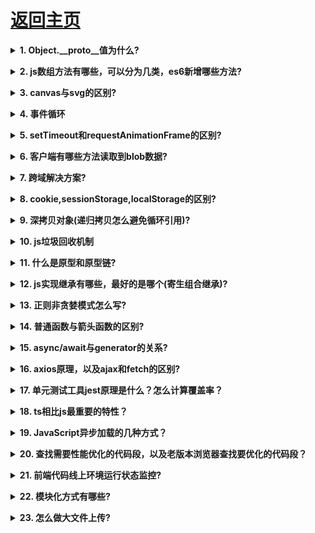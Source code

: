 # [返回主页](https://github.com/evenMai92/front-end-interview/blob/master/README.md)

<b><details><summary>1. Object.__proto__值为什么?</summary></b>
答案：

Object.__proto__ = Function.prototype;

![原型](../images/原型.png)

公司：字节跳动
</details>

<b><details><summary>2. js数组方法有哪些，可以分为几类，es6新增哪些方法?</summary></b>
答案：

1. 改变原始数组
* push()
* pop()
* shift()
* unshift()
* splice()
* sort()
* reverse()
* forEach()
* copyWithin(es6新增)
* fill(es6新增)

2. 不改变原始数组
* filter()
* concat() 
* slice()
* map()
* some()
* every()
* reduce()
* reduceRight()
* find()与findIndex()(es6新增)
* includes(es7新增)

3. 生成数组
* Array.of方法创建数组(es6新增)
* Array.from方法创建数组(es6新增)

[详解](https://www.cnblogs.com/xzsty/p/10304649.html)

公司：字节跳动，搜狐
</details>

<b><details><summary>3. canvas与svg的区别?</summary></b>
答案：

* SVG 是一种使用 XML 描述 2D 图形的语言。
* SVG 基于 XML，这意味着 SVG DOM 中的每个元素都是可用的。您可以为某个元素附加 JavaScript 事件处理器。
* 在 SVG 中，每个被绘制的图形均被视为对象。如果 SVG 对象的属性发生变化，那么浏览器能够自动重现图形。

* Canvas 通过 JavaScript 来绘制 2D 图形。
* Canvas 是逐像素进行渲染的。
* 在 canvas 中，一旦图形被绘制完成，它就不会继续得到浏览器的关注。如果其位置发生变化，那么整个场景也需要重新绘制，包括任何或许已被图形覆盖的对象。

公司：金蝶科技
</details>

<b><details><summary>4. 事件循环</summary></b>
答案：
1. 所有的任务可以分为同步任务和异步任务，同步和异步任务分别进入不同的执行环境，同步的进入主线程，即主执行栈，异步的进入 Event Queue 。主线程内的任务执行完毕为空，会去 Event Queue 读取对应的任务，推入主线程执行。 上述过程的不断重复就是我们说的 Event Loop (事件循环)。

2. (macro)task 主要包含：script( 整体代码)、setTimeout、setInterval、I/O、UI 交互事件、setImmediate(Node.js 环境)

3. microtask主要包含：Promise、MutaionObserver、process.nextTick(Node.js 环境)，Object.observe

[详解](https://segmentfault.com/a/1190000012925872#articleHeader17)

公司：金蝶科技
</details>

<b><details><summary>5. setTimeout和requestAnimationFrame的区别?</summary></b>
答案：
1. setTimeout
* 间隔时间不精确，可能被阻塞。计时器的间隔指的是将回调函数推入任务队列的间隔时间，任务队列中的任务只有在主线程任务执行完毕后才会被执行。
* 计时器动画的间隔时间如果设定过短就会出现过度渲染占用大量资源，如果设定过长就会影响动画的流畅度。只能够估计合适的时间间隔。
* 多数浏览器对于计时器动画没有优化。
2. requestAnimationFrame
* requestAnimationFrame 动画的帧数是由系统根据当前页面是否可见，CPU 的占用情况等等来决定的，可以最大化地利用系统性能。
* 浏览器对 requestAnimationFrame 动画进行了优化。

[详解](https://segmentfault.com/a/1190000021927175)
公司：金蝶科技
</details>

<b><details><summary>6. 客户端有哪些方法读取到blob数据?</summary></b>
答案：
```javascript
FileReader.readAsArrayBuffer()
开始读取指定的 Blob中的内容, 一旦完成, result 属性中保存的将是被读取文件的 ArrayBuffer 数据对象.
FileReader.readAsBinaryString() 
开始读取指定的Blob中的内容。一旦完成，result属性中将包含所读取文件的原始二进制数据。
FileReader.readAsDataURL()
开始读取指定的Blob中的内容。一旦完成，result属性中将包含一个data: URL格式的Base64字符串以表示所读取文件的内容。
FileReader.readAsText()
开始读取指定的Blob中的内容。一旦完成，result属性中将包含一个字符串以表示所读取的文件内容。
```
公司：金蝶科技
</details>

<b><details><summary>7. 跨域解决方案?</summary></b>
答案：
* 通过jsonp跨域
* document.domain + iframe跨域
* location.hash + iframe
* window.name + iframe跨域
* postMessage跨域
* 跨域资源共享（CORS）
* nginx代理跨域
* nodejs中间件代理跨域
* WebSocket协议跨域

[详解](http://www.imooc.com/article/291931)

公司：金蝶科技,顺丰科技
</details>

<b><details><summary>8. cookie,sessionStorage,localStorage的区别?</summary></b>
答案：
![浏览器存储](../images/浏览器存储.JPG)

[详解](https://www.jianshu.com/p/bf94eecc9ede)

公司：金蝶科技
</details>

<b><details><summary>9. 深拷贝对象(递归拷贝怎么避免循环引用)?</summary></b>
答案：
[详解](https://www.jianshu.com/p/b08bc61714c7)

公司：腾讯
</details>

<b><details><summary>10. js垃圾回收机制</summary></b>
答案：
[详解](https://segmentfault.com/a/1190000018605776?utm_source=tag-newest)

公司：腾讯
</details>

<b><details><summary>11. 什么是原型和原型链?</summary></b>
答案：
[详解](https://www.jianshu.com/p/5e62dc7349e9)

公司：顺丰科技
</details>

<b><details><summary>12. js实现继承有哪些，最好的是哪个(寄生组合继承)?</summary></b>
答案：
[详解](https://www.cnblogs.com/Leophen/p/11401734.html)

公司：顺丰科技，字节跳动
</details>

<b><details><summary>13. 正则非贪婪模式怎么写?</summary></b>
答案：
```javascript
// 默认贪婪 ["ass", "111", "2"]
'ass1112'.match(/\w{1,3}/g)

// 非贪婪 ["a", "s", "s", "1", "1", "1", "2"]
'ass1112'.match(/\w{1,3}?/g)
```
公司：腾讯
</details>

<b><details><summary>14. 普通函数与箭头函数的区别?</summary></b>
答案：
* 箭头函数是匿名函数，不能作为构造函数，不能使用new；
* 箭头函数不绑定arguments，取而代之用rest参数...解决；
* this的作用域不同，箭头函数不绑定this，会捕获其所在的上下文的this值，作为自己的this值；
* 箭头函数没有原型属性；
* 箭头函数不能当做Generator函数,不能使用yield关键字；

[详解](https://www.softwhy.com/article-9330-1.html)

公司：腾讯
</details>

<b><details><summary>15. async/await与generator的关系?</summary></b>
答案：
[详解](https://segmentfault.com/a/1190000022270916)

公司：腾讯
</details>

<b><details><summary>16. axios原理，以及ajax和fetch的区别?</summary></b>
答案：
```javascript
// 适配器，客户端用xhr,服务端用http
function getDefaultAdapter() {
  var adapter;
  if (typeof XMLHttpRequest !== 'undefined') {
    // For browsers use XHR adapter
    adapter = require('./adapters/xhr');
  } else if (typeof process !== 'undefined') {
    // For node use HTTP adapter
    adapter = require('./adapters/http');
  }
  return adapter;
}
```

1. fetch
* fetch是基于promise实现的，也可以结合async/await。
* fetch请求默认是不带cookie的，需要设置fetch（URL，{credentials:’include’})。
Credentials有三种参数：same-origin，include，*
* 服务器返回400 500 状态码时并不会reject，只有网络出错导致请求不能完成时，fetch才会被reject。
* 所有版本的 IE 均不支持原生 Fetch。
* fetch是widow的一个方法；
* fetch不支持abort，不支持超时控制，使用setTimeout及Promise.reject的实现的超时控制并不能阻止请求过程继续在后台运行，造成了量的浪费
* fetch没有办法原生监测请求的进度
2. ajax
* 是XMLHTTPRequest的一个实例；
* 只有当状态为200或者304时才会请求成功;
* 支持abort,支持超时控制，还可以监听请求的进度；

公司：金蝶科技
</details>

<b><details><summary>17. 单元测试工具jest原理是什么？怎么计算覆盖率？</summary></b>
答案：

公司：腾讯
</details>

<b><details><summary>18. ts相比js最重要的特性？</summary></b>
答案：静态类型分析

公司：有赞云
</details>

<b><details><summary>19. JavaScript异步加载的几种方式？</summary></b>
答案： 

[详解](https://blog.csdn.net/zhouziyu2011/article/details/60149590)

公司：字节跳动
</details>

<b><details><summary>20. 查找需要性能优化的代码段，以及老版本浏览器查找要优化的代码段？</summary></b>
答案： 

公司：腾讯
</details>

<b><details><summary>21. 前端代码线上环境运行状态监控?</summary></b>
答案： sentry.io

公司：腾讯
</details>

<b><details><summary>22. 模块化方式有哪些?</summary></b>
答案： [详解](https://zhuanlan.zhihu.com/p/50555381)

公司：腾讯微视
</details>

<b><details><summary>23. 怎么做大文件上传?</summary></b>
答案： [详解](https://zhuanlan.zhihu.com/p/68271019)

公司：腾讯微视
</details>